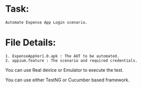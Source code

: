# Task: 
	Automate Expense App Login scenario.

# File Details:
	1. ExpenseAppVer1.0.apk : The AUT to be automated.
	2. appium.feature : The scenario and required credentials.

You can use Real device or Emulator to execute the test.

You can use either TestNG or Cucumber based framework.
